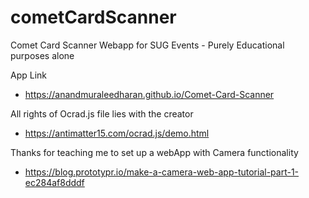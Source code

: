 # cometCardScanner
Comet Card Scanner Webapp for SUG Events - Purely Educational purposes alone

App Link
- https://anandmuraleedharan.github.io/Comet-Card-Scanner

All rights of Ocrad.js file lies with the creator
- https://antimatter15.com/ocrad.js/demo.html

Thanks for teaching me to set up a webApp with Camera functionality
- https://blog.prototypr.io/make-a-camera-web-app-tutorial-part-1-ec284af8dddf

